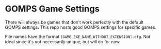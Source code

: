 # GOMPS Game Settings

There will always be games that don't work perfectly with the default GOMPS settings. This repo hosts good GOMPS settings for specific games.

File names have the format `[GAME_EXE_NAME_WITHOUT_EXTENSION].cfg`. Not ideal since it's not necessarily unique, but will do for now.
